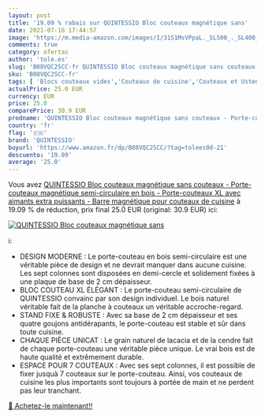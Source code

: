 ```yaml
---
layout: post
title: '19.09 % rabais sur QUINTESSIO Bloc couteaux magnétique sans'
date: 2021-07-16 17:44:57
image: 'https://m.media-amazon.com/images/I/31S1MsVPpaL._SL500_._SL400_.jpg'
comments: true
category: ofertas
author: 'tole.es'
slug: 'B08VQC2SCC-fr QUINTESSIO Bloc couteaux magnétique sans couteaux - Porte-...'
sku: 'B08VQC2SCC-fr'
tags: [ 'Blocs couteaux vides','Couteaux de cuisine','Couteaux et Ustensiles de Cuisine','Cuisine et Maison','quintessio', ]
actualPrice: 25.0 EUR
currency: EUR
price: 25.0
comparePrice: 30.9 EUR
prodname: 'QUINTESSIO Bloc couteaux magnétique sans couteaux - Porte-couteaux magnétique semi-circulaire en bois - Porte-couteaux XL avec aimants extra puissants - Barre magnétique pour couteaux de cuisine'
country: 'fr'
flag: '🇫🇷'
brand: 'QUINTESSIO'
buyurl: 'https://www.amazon.fr/dp/B08VQC2SCC/?tag=tolees0d-21'
descuento: '19.09'
average: '25.0'
---
```


Vous avez [QUINTESSIO Bloc couteaux magnétique sans couteaux - Porte-couteaux magnétique semi-circulaire en bois - Porte-couteaux XL avec aimants extra puissants - Barre magnétique pour couteaux de cuisine](https://www.amazon.fr/dp/B08VQC2SCC/?tag=tolees0d-21)  à  19.09 % de réduction, prix final  25.0 EUR (original: 30.9 EUR) ici:

[![QUINTESSIO Bloc couteaux magnétique sans](https://m.media-amazon.com/images/I/31S1MsVPpaL._SL500_._SL400_.jpg)](https://www.amazon.fr/dp/B08VQC2SCC/?tag=tolees0d-21)

ℹ️:

- DESIGN MODERNE : Le porte-couteau en bois semi-circulaire est une véritable pièce de design et ne devrait manquer dans aucune cuisine. Les sept colonnes sont disposées en demi-cercle et solidement fixées à une plaque de base de 2 cm dépaisseur.
- BLOC COUTEAU XL ÉLÉGANT : Le porte-couteau semi-circulaire de QUINTESSIO convainc par son design individuel. Le bois naturel véritable fait de la planche à couteaux un véritable accroche-regard.
- STAND FIXE & ROBUSTE : Avec sa base de 2 cm dépaisseur et ses quatre goujons antidérapants, le porte-couteau est stable et sûr dans toute cuisine.
- CHAQUE PIÈCE UNICAT : Le grain naturel de lacacia et de la cendre fait de chaque porte-couteau une véritable pièce unique. Le vrai bois est de haute qualité et extrêmement durable.
- ESPACE POUR 7 COUTEAUX : Avec ses sept colonnes, il est possible de fixer jusquà 7 couteaux sur le porte-couteau. Ainsi, vos couteaux de cuisine les plus importants sont toujours à portée de main et ne perdent pas leur tranchant.

[🛒 Achetez-le maintenant!!](https://www.amazon.fr/dp/B08VQC2SCC/?tag=tolees0d-21)
